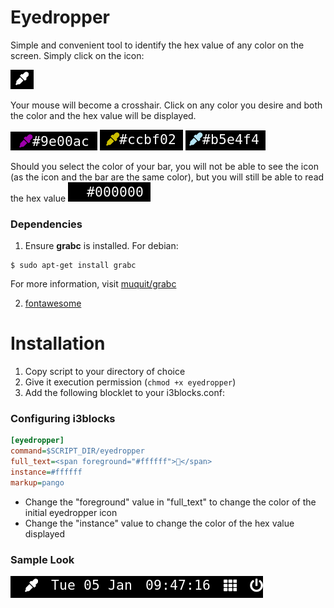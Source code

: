 # Eyedropper

Simple and convenient tool to identify the hex value of any color on the screen. Simply click on the icon:

![](eyedropper_startup.png)

Your mouse will become a crosshair. Click on any color you desire and both the color and the hex value will be displayed.

![](eyedropper_example1.png)
![](eyedropper_example2.png)
![](eyedropper_example3.png)

Should you select the color of your bar, you will not be able to see the icon (as the icon and the bar are the same color), but you will still be able to read the hex value
![](eyedropper_same_color.png)

### Dependencies

1. Ensure **grabc** is installed. For debian:

```
$ sudo apt-get install grabc
```

For more information, visit [muquit/grabc](https://github.com/muquit/grabc)

2. [fontawesome](https://github.com/FortAwesome/Font-Awesome)

# Installation

1. Copy script to your directory of choice
2. Give it execution permission (`chmod +x eyedropper`)
3. Add the following blocklet to your i3blocks.conf:

### Configuring i3blocks

```ini
[eyedropper]
command=$SCRIPT_DIR/eyedropper
full_text=<span foreground="#ffffff"></span>
instance=#ffffff
markup=pango
```

- Change the "foreground" value in "full_text" to change the color of the initial eyedropper icon
- Change the "instance" value to change the color of the hex value displayed

### Sample Look

![](eyedropper_sample.png)
